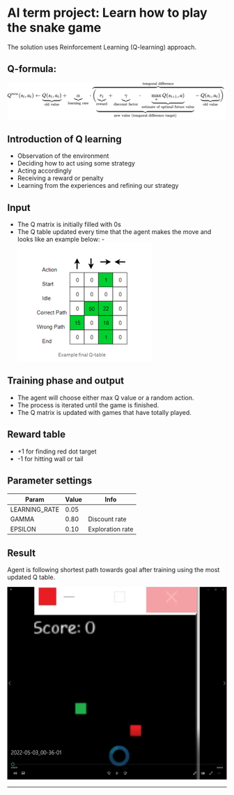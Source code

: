 AI term project: Learn how to play the snake game
================================

The solution uses Reinforcement Learning (Q-learning) approach.


Q-formula:
------ 
![formula](Qequation.png)

Introduction of Q learning
------ 
* Observation of the environment
* Deciding how to act using some strategy
* Acting accordingly
* Receiving a reward or penalty
* Learning from the experiences and refining our strategy

Input
---------
- The Q matrix is initially filled with 0s
- The Q table updated every time that the agent makes the move and looks like an example below:
-![Example](Qtable.png)


Training phase and output
---------
- The agent will choose either max Q value or a random action.
- The process is iterated until the game is finished.
- The Q matrix is updated with games that have totally played.


Reward table
------------

- +1 for finding red dot target
- -1 for hitting wall or tail

Parameter settings
----------------

Param | Value | Info
--- | --- | ---
LEARNING_RATE | 0.05 |
GAMMA | 0.80 | Discount rate
EPSILON | 0.10 | Exploration rate


Result
-------------
Agent is following shortest path towards goal after training using the most updated Q table.

![Visualisation](snake.gif)

------



